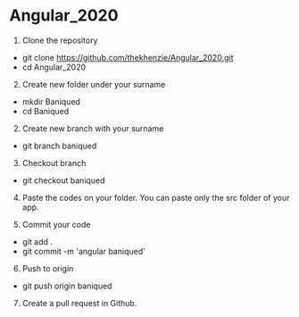# Angular_2020

1. Clone the repository
- git clone https://github.com/thekhenzie/Angular_2020.git
- cd Angular_2020

2. Create new folder under your surname
- mkdir Baniqued
- cd Baniqued

2. Create new branch with your surname
- git branch baniqued

3. Checkout branch
- git checkout baniqued

4. Paste the codes on your folder. You can paste only the src folder of your app.

5. Commit your code
- git add . 
- git commit -m 'angular baniqued'

6. Push to origin
- git push origin baniqued

7. Create a pull request in Github. 

